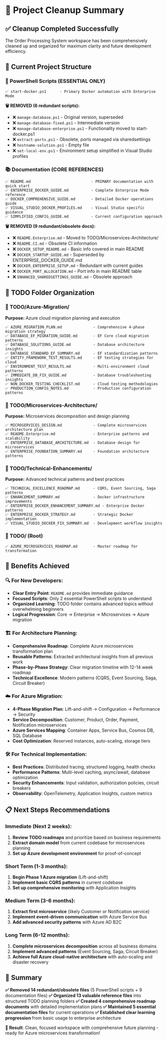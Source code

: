 # 🧹 Project Cleanup Summary

## ✅ **Cleanup Completed Successfully**

The Order Processing System workspace has been comprehensively cleaned up and organized for maximum clarity and future development efficiency.

## 📂 **Current Project Structure**

### **🔧 PowerShell Scripts (ESSENTIAL ONLY)**
```
✅ start-docker.ps1      - Primary Docker automation with Enterprise Mode
```

**🗑️ REMOVED (6 redundant scripts):**
- ❌ `manage-database.ps1` - Original version, superseded
- ❌ `manage-database-fixed.ps1` - Intermediate version
- ❌ `manage-database-enterprise.ps1` - Functionality moved to start-docker.ps1
- ❌ `extract-ports.ps1` - Obsolete, ports managed via sharedsettings
- ❌ `hostname-solution.ps1` - Empty file
- ❌ `set-local-env.ps1` - Environment setup simplified in Visual Studio profiles

### **📚 Documentation (CORE REFERENCES)**
```
✅ README.md                           - PRIMARY documentation with quick start
✅ ENTERPRISE_DOCKER_GUIDE.md          - Complete Enterprise Mode reference
✅ DOCKER_COMPREHENSIVE_GUIDE.md       - Detailed Docker operations guide
✅ VISUAL_STUDIO_DOCKER_PROFILES.md    - Visual Studio specific guidance
✅ SIMPLIFIED_CONFIG_GUIDE.md          - Current configuration approach
```

**🗑️ REMOVED (9 redundant/obsolete docs):**
- ❌ `README.Enterprise.md` - Moved to TODO/Microservices-Architecture/
- ❌ `README.CI.md` - Obsolete CI information
- ❌ `DOCKER_SETUP_README.md` - Basic info covered in main README
- ❌ `DOCKER_STARTUP_GUIDE.md` - Superseded by ENTERPRISE_DOCKER_GUIDE.md
- ❌ `DOCKER_ENTERPRISE_SETUP.md` - Redundant with current guides
- ❌ `DOCKER_PORT_ALLOCATION.md` - Port info in main README table
- ❌ `ENHANCED_SHAREDSETTINGS_GUIDE.md` - Obsolete approach

## 🚀 **TODO Folder Organization**

### **📁 TODO/Azure-Migration/**
**Purpose:** Azure cloud migration planning and execution
```
✅ AZURE_MIGRATION_PLAN.md              - Comprehensive 4-phase migration strategy
✅ DATABASE_EF_MIGRATION_GUIDE.md       - EF Core cloud migration patterns
✅ DATABASE_SOLUTIONS_GUIDE.md          - Database architecture insights
✅ DATABASE_STANDARD_EF_SUMMARY.md      - EF standardization patterns
✅ ENTITY_FRAMEWORK_TEST_RESULTS.md     - EF testing strategies for cloud
✅ ENVIRONMENT_TEST_RESULTS.md          - Multi-environment cloud patterns
✅ IMMEDIATE_DB_FIX_GUIDE.md            - Database troubleshooting insights
✅ NON_DOCKER_TESTING_CHECKLIST.md      - Cloud testing methodologies
✅ PRODUCTION_CONFIG_NOTES.md           - Production configuration patterns
```

### **📁 TODO/Microservices-Architecture/**
**Purpose:** Microservices decomposition and design planning
```
✅ MICROSERVICES_DESIGN.md              - Complete microservices architecture plan
✅ README.Enterprise.md                 - Enterprise patterns and scalability
✅ ENTERPRISE_DATABASE_ARCHITECTURE.md  - Database design for microservices
✅ ENTERPRISE_FOUNDATION_SUMMARY.md     - Foundation architecture patterns
```

### **📁 TODO/Technical-Enhancements/**
**Purpose:** Advanced technical patterns and best practices
```
✅ TECHNICAL_EXCELLENCE_ROADMAP.md      - CQRS, Event Sourcing, Saga patterns
✅ ENHANCEMENT_SUMMARY.md               - Docker infrastructure improvements
✅ ENTERPRISE_DOCKER_ENHANCEMENT_SUMMARY.md - Enterprise Docker patterns
✅ ENTERPRISE_DOCKER_STRATEGY.md        - Strategic Docker implementation
✅ VISUAL_STUDIO_DOCKER_FIX_SUMMARY.md  - Development workflow insights
```

### **📁 TODO/ (Root)**
```
✅ AZURE_MICROSERVICES_ROADMAP.md       - Master roadmap for transformation
```

## 🎯 **Benefits Achieved**

### **🔍 For New Developers:**
- **Clear Entry Point**: `README.md` provides immediate guidance
- **Focused Scripts**: Only 2 essential PowerShell scripts to understand
- **Organized Learning**: TODO folder contains advanced topics without overwhelming beginners
- **Logical Progression**: Core → Enterprise → Microservices → Azure migration

### **🏗️ For Architecture Planning:**
- **Comprehensive Roadmap**: Complete Azure microservices transformation plan
- **Reusable Patterns**: Extracted architectural insights from all previous work
- **Phase-by-Phase Strategy**: Clear migration timeline with 12-14 week roadmap
- **Technical Excellence**: Modern patterns (CQRS, Event Sourcing, Saga, Circuit Breaker)

### **☁️ For Azure Migration:**
- **4-Phase Migration Plan**: Lift-and-shift → Configuration → Performance → Security
- **Service Decomposition**: Customer, Product, Order, Payment, Notification microservices
- **Azure Services Mapping**: Container Apps, Service Bus, Cosmos DB, SQL Database
- **Cost Optimization**: Reserved instances, auto-scaling, storage tiers

### **🛠️ For Technical Implementation:**
- **Best Practices**: Distributed tracing, structured logging, health checks
- **Performance Patterns**: Multi-level caching, async/await, database optimization
- **Security Enhancements**: Input validation, authorization policies, circuit breakers
- **Observability**: OpenTelemetry, Application Insights, custom metrics

## 📋 **Next Steps Recommendations**

### **Immediate (Next 2 weeks):**
1. **Review TODO roadmaps** and prioritize based on business requirements
2. **Extract domain model** from current codebase for microservices planning
3. **Set up Azure development environment** for proof-of-concept

### **Short Term (1-3 months):**
1. **Begin Phase 1 Azure migration** (Lift-and-shift)
2. **Implement basic CQRS patterns** in current codebase
3. **Set up comprehensive monitoring** with Application Insights

### **Medium Term (3-6 months):**
1. **Extract first microservice** (likely Customer or Notification service)
2. **Implement event-driven communication** with Azure Service Bus
3. **Add advanced security patterns** with Azure AD B2C

### **Long Term (6-12 months):**
1. **Complete microservices decomposition** across all business domains
2. **Implement advanced patterns** (Event Sourcing, Saga, Circuit Breaker)
3. **Achieve full Azure cloud-native architecture** with auto-scaling and disaster recovery

## 🎉 **Summary**

**✅ Removed 14 redundant/obsolete files** (5 PowerShell scripts + 9 documentation files)
**✅ Organized 13 valuable reference files** into structured TODO planning folders
**✅ Created 4 comprehensive roadmap documents** with detailed implementation plans
**✅ Maintained 5 essential documentation files** for current operations
**✅ Established clear learning progression** from basic usage to enterprise architecture

**🚀 Result**: Clean, focused workspace with comprehensive future planning - ready for Azure microservices transformation!
